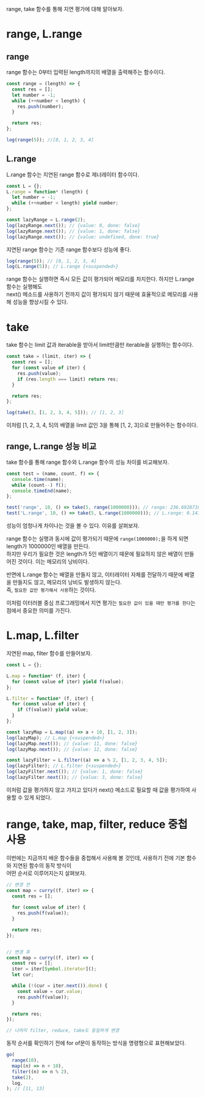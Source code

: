 range, take 함수를 통해 지연 평가에 대해 알아보자.
# range, L.range
## range
range 함수는 0부터 입력된 length까지의 배열을 출력해주는 함수이다.
```javascript
const range = (length) => {
  const res = [];
  let number = -1;
  while (++number < length) {
    res.push(number);
  }

  return res;
};

log(range(5)); //[0, 1, 2, 3, 4]
```
## L.range
L.range 함수는 지연된 range 함수로 제너레이터 함수이다.
```javascript
const L = {};
L.range = function* (length) {
  let number = -1;
  while (++number < length) yield number;
};

const lazyRange = L.range(2);
log(lazyRange.next()); // {value: 0, done: false}
log(lazyRange.next()); // {value: 1, done: false}
log(lazyRange.next()); // {value: undefined, done: true}
```
지연된 range 함수는 기존 range 함수보다 성능에 좋다. 
```javascript
log(range(5)); // [0, 1, 2, 3, 4]
log(L.range(5)); // L.range {<suspended>}
```
range 함수는 실행하면 즉시 모든 값이 평가되어 메모리를 차지한다. 하지만 L.range 함수는 실행해도<br>
next() 메소드를 사용하기 전까지 값이 평가되지 않기 때문에 효율적으로 메모리를 사용해 성능을 향상시킬 수 있다.

# take
take 함수는 limit 값과 iterable을 받아서 limit만큼만 iterable을 실행하는 함수이다.
```javascript
const take = (limit, iter) => {
  const res = [];
  for (const value of iter) {
    res.push(value);
    if (res.length === limit) return res;
  }

  return res;
};

log(take(3, [1, 2, 3, 4, 5])); // [1, 2, 3]
```
이처럼 [1, 2, 3, 4, 5]의 배열을 limit 값인 3을 통해 [1, 2, 3]으로 만들어주는 함수이다.

## range, L.range 성능 비교
take 함수를 통해 range 함수와 L.range 함수의 성능 차이를 비교해보자.
```javascript
const test = (name, count, f) => {
  console.time(name);
  while (count--) f();
  console.timeEnd(name);
};

test('range', 10, () => take(5, range(1000000))); // range: 236.69287109375 ms
test('L.range', 10, () => take(5, L.range(1000000))); // L.range: 0.141845703125 ms
```
성능이 엄청나게 차이나는 것을 볼 수 있다. 이유를 살펴보자.

range 함수는 실행과 동시에 값이 평가되기 때문에 `range(1000000);`을 하게 되면 length가 1000000인 배열을 만든다.<br>
하지만 우리가 필요한 것은 length가 5인 배열이기 때문에 필요하지 않은 배열이 만들어진 것이다. 이는 메모리의 낭비이다.

반면에 L.range 함수는 배열을 만들지 않고, 이터레이터 자체를 전달하기 때문에 배열을 만들지도 않고, 메모리의 낭비도 발생하지 않는다.<br>
즉, `필요한 값만 평가해서 사용`하는 것이다.

이처럼 이터러블 중심 프로그래밍에서 지연 평가는 `필요한 값이 있을 때만 평가를 한다`는 점에서 중요한 의미를 가진다.

# L.map, L.filter
지연된 map, filter 함수를 만들어보자.
```javascript
const L = {};

L.map = function* (f, iter) {
  for (const value of iter) yield f(value);
};

L.filter = function* (f, iter) {
  for (const value of iter) {
    if (f(value)) yield value;
  }
};

const lazyMap = L.map((a) => a + 10, [1, 2, 3]);
log(lazyMap); // L.map {<suspended>}
log(lazyMap.next()); // {value: 11, done: false}
log(lazyMap.next()); // {value: 12, done: false}

const lazyFilter = L.filter((a) => a % 2, [1, 2, 3, 4, 5]);
log(lazyFilter); // L.filter {<suspended>}
log(lazyFilter.next()); // {value: 1, done: false}
log(lazyFilter.next()); // {value: 3, done: false}
```
이처럼 값을 평가하지 않고 가지고 있다가 next() 메소드로 필요할 때 값을 평가하여 사용할 수 있게 되었다.

# range, take, map, filter, reduce 중첩 사용
이번에는 지금까지 배운 함수들을 중첩해서 사용해 볼 것인데, 사용하기 전에 기본 함수와 지연된 함수의 동작 방식이<br>
어떤 순서로 이루어지는지 살펴보자.
```javascript
// 변경 전
const map = curry((f, iter) => {
  const res = [];
  
  for (const value of iter) {
    res.push(f(value));
  }

  return res;
});


// 변경 후
const map = curry((f, iter) => {
  const res = [];
  iter = iter[Symbol.iterator]();
  let cur;

  while (!(cur = iter.next()).done) {
    const value = cur.value;
    res.push(f(value));
  }

  return res;
});

// 나머지 filter, reduce, take도 동일하게 변경
```
동작 순서를 확인하기 전에 for of문이 동작하는 방식을 명령형으로 표현해보았다.
```javascript
go(
  range(10),
  map((n) => n + 10),
  filter((n) => n % 2),
  take(2),
  log,
); // [11, 13]
```
